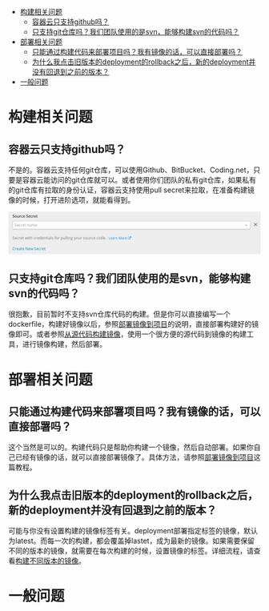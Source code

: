 <!-- TOC depthFrom:1 depthTo:6 withLinks:1 updateOnSave:1 orderedList:0 -->

- [构建相关问题](#构建相关问题)
	- [容器云只支持github吗？](#容器云只支持github吗)
	- [只支持git仓库吗？我们团队使用的是svn，能够构建svn的代码吗？](#只支持git仓库吗我们团队使用的是svn能够构建svn的代码吗)
- [部署相关问题](#部署相关问题)
	- [只能通过构建代码来部署项目吗？我有镜像的话，可以直接部署吗？](#只能通过构建代码来部署项目吗我有镜像的话可以直接部署吗)
	- [为什么我点击旧版本的deployment的rollback之后，新的deployment并没有回退到之前的版本？](#为什么我点击旧版本的deployment的rollback之后新的deployment并没有回退到之前的版本)
- [一般问题](#一般问题)

<!-- /TOC -->

# 构建相关问题

## 容器云只支持github吗？

不是的。容器云支持任何git仓库，可以使用Github、BitBucket、Coding.net，只要是容器云能访问的git仓库就可以。或者使用你们团队的私有git仓库，如果私有的git仓库有拉取的身份认证，容器云支持使用pull secret来拉取，在准备构建镜像的时候，打开进阶选项，就能看得到。

![pull-secret](img/pull-secret.png)

## 只支持git仓库吗？我们团队使用的是svn，能够构建svn的代码吗？

很抱歉，目前暂时不支持svn仓库代码的构建。但是你可以直接编写一个dockerfile，构建好镜像以后，参照[部署镜像到项目](how-tos/deploy-image.md)的说明，直接部署构建好的镜像即可。或者参照[从源代码构建镜像](how-tos/source-to-image.md)，使用一个很方便的源代码到镜像的构建工具，进行镜像构建，然后部署。

# 部署相关问题

## 只能通过构建代码来部署项目吗？我有镜像的话，可以直接部署吗？

这个当然是可以的。构建代码只是帮助你构建一个镜像，然后自动部署。如果你自己已经有镜像的话，就可以直接部署镜像了。具体方法，请参照[部署镜像到项目](how-tos/deploy-image.md)这篇教程。

## 为什么我点击旧版本的deployment的rollback之后，新的deployment并没有回退到之前的版本？

可能与你没有设置构建的镜像标签有关。deployment部署指定标签的镜像，默认为latest。而每一次的构建，都会覆盖掉lastet，成为最新的镜像。如果需要保留不同的版本的镜像，就需要在每次构建的时候，设置镜像的标签。详细流程，请查看[构建不同版本的镜像](how-tos/build-and-tag-image.md)。

# 一般问题

